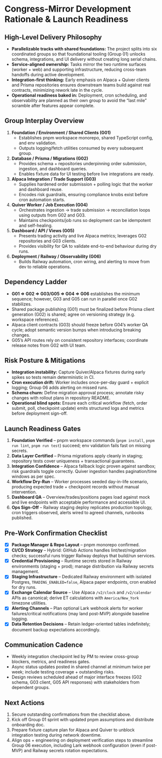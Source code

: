 # Congress-Mirror Development Rationale & Launch Readiness

## High-Level Delivery Philosophy
- **Parallelizable tracks with shared foundations:** The project splits into six coordinated groups so that foundational tooling (Group 01) unlocks schema, integrations, and UI delivery without creating long serial chains.
- **Service-aligned ownership:** Tasks mirror the two runtime surfaces (worker + web) and supporting infrastructure, reducing cross-team handoffs during active development.
- **Integration-first thinking:** Early emphasis on Alpaca + Quiver clients and Prisma repositories ensures downstream teams build against real contracts, minimizing rework late in the cycle.
- **Operational readiness baked in:** Deployment, cron scheduling, and observability are planned as their own group to avoid the “last mile” scramble after features appear complete.

## Group Interplay Overview
1. **Foundation / Environment / Shared Clients (G01)**
   - Establishes pnpm workspace monorepo, shared TypeScript config, and env validation.
   - Outputs logging/fetch utilities consumed by every subsequent group.
2. **Database / Prisma / Migrations (G02)**
   - Provides schema + repositories underpinning order submission, ingestion, and dashboard queries.
   - Enables fixture data for UI testing before live integrations are ready.
3. **Alpaca Integration / Trade Support (G03)**
   - Supplies hardened order submission + polling logic that the worker and dashboard reuse.
   - Encodes risk guardrails, ensuring compliance knobs exist before cron automation starts.
4. **Quiver Worker / Job Execution (G04)**
   - Orchestrates ingestion → trade submission → reconciliation loops using outputs from G02 and G03.
   - Maintains checkpoints/job runs so deployment can be idempotent and self-healing.
5. **Dashboard / API / Views (G05)**
   - Presents trading activity and live Alpaca metrics; leverages G02 repositories and G03 clients.
   - Provides visibility for QA to validate end-to-end behaviour during dry runs.
6. **Deployment / Railway / Observability (G06)**
   - Builds Railway automation, cron wiring, and alerting to move from dev to reliable operations.

## Dependency Ladder
- **G01 ⇒ G02 ⇒ G03/G05 ⇒ G04 ⇒ G06** establishes the minimum sequence; however, G03 and G05 can run in parallel once G02 stabilizes.
- Shared package publishing (G01) must be finalized before Prisma client generation (G02) is shared; agree on versioning strategy (e.g. workspace references).
- Alpaca client contracts (G03) should freeze before G04’s worker QA cycle; adopt semantic version bumps when introducing breaking changes.
- G05’s API routes rely on consistent repository interfaces; coordinate release notes from G02 with UI team.

## Risk Posture & Mitigations
- **Integration instability:** Capture Quiver/Alpaca fixtures during early spikes so tests remain deterministic in CI.
- **Cron execution drift:** Worker includes once-per-day guard + explicit logging; Group 06 adds alerting on missed runs.
- **Schema churn:** Define migration approval process; annotate risky changes with rollout plans in repository README.
- **Operational blind spots:** Ensure each critical workflow (fetch, order submit, poll, checkpoint update) emits structured logs and metrics before deployment sign-off.

## Launch Readiness Gates
1. **Foundation Verified** – pnpm workspace commands (`pnpm install`, `pnpm run lint`, `pnpm run test`) succeed; env validation fails fast on missing secrets.
2. **Data Layer Certified** – Prisma migrations apply cleanly in staging; repository tests cover uniqueness + transactional guarantees.
3. **Integration Confidence** – Alpaca fallback logic proven against sandbox; risk guardrails toggle correctly. Quiver ingestion handles pagination/time windows as per spec.
4. **Workflow Dry-Run** – Worker processes seeded day-in-life scenario, producing expected trade + checkpoint records without manual intervention.
5. **Dashboard QA** – Overview/trades/positions pages load against mock and live endpoints with acceptable performance and accessible UI.
6. **Ops Sign-Off** – Railway staging deploy replicates production topology, cron triggers observed, alerts wired to agreed channels, runbooks published.

## Pre-Work Confirmation Checklist
- [x] **Package Manager & Repo Layout** – pnpm monorepo confirmed.
- [x] **CI/CD Strategy** – Hybrid: GitHub Actions handles lint/test/migration checks; successful runs trigger Railway deploys that build/run services.
- [x] **Credential Provisioning** – Runtime secrets stored in Railway environments (staging + prod); manage distribution via Railway secrets management.
- [x] **Staging Infrastructure** – Dedicated Railway environment with isolated Postgres, `TRADING_ENABLED=false`, Alpaca paper endpoints, cron enabled for dry runs.
- [x] **Exchange Calendar Source** – Use Alpaca `/v2/clock` and `/v2/calendar` APIs as canonical; derive ET calculations with `America/New_York` timezone utilities.
- [x] **Alerting Channels** – Plan optional Lark webhook alerts for worker failures/critical notifications (may land post-MVP) alongside baseline logging.
- [x] **Data Retention Decisions** – Retain ledger-oriented tables indefinitely; document backup expectations accordingly.

## Communication Cadence
- Weekly integration checkpoint led by PM to review cross-group blockers, metrics, and readiness gates.
- Async status updates posted in shared channel at minimum twice per week; include testing coverage + outstanding risks.
- Design reviews scheduled ahead of major interface freezes (G02 schema, G03 client, G05 API responses) with stakeholders from dependent groups.

## Next Actions
1. Secure outstanding confirmations from the checklist above.
2. Kick off Group 01 sprint with updated pnpm assumptions and distribute onboarding doc.
3. Prepare fixture capture plan for Alpaca and Quiver to unblock integration testing during network downtime.
4. Align ops + engineering on deployment verification steps to streamline Group 06 execution, including Lark webhook configuration (even if post-MVP) and Railway secrets rotation expectations.
